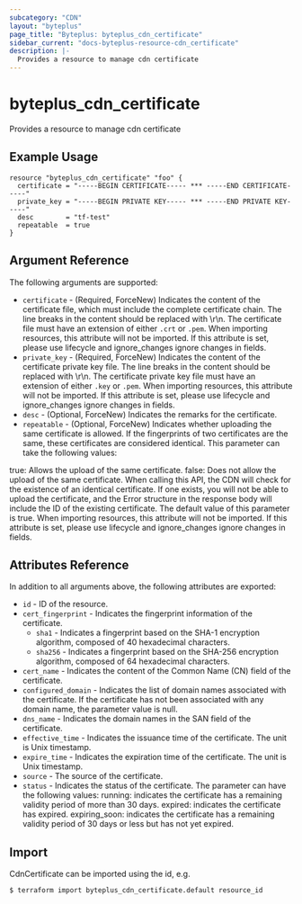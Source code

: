 ```yaml
---
subcategory: "CDN"
layout: "byteplus"
page_title: "Byteplus: byteplus_cdn_certificate"
sidebar_current: "docs-byteplus-resource-cdn_certificate"
description: |-
  Provides a resource to manage cdn certificate
---
```

# byteplus_cdn_certificate
Provides a resource to manage cdn certificate
## Example Usage
```hcl
resource "byteplus_cdn_certificate" "foo" {
  certificate = "-----BEGIN CERTIFICATE----- *** -----END CERTIFICATE-----"
  private_key = "-----BEGIN PRIVATE KEY----- *** -----END PRIVATE KEY-----"
  desc        = "tf-test"
  repeatable  = true
}
```
## Argument Reference
The following arguments are supported:
* `certificate` - (Required, ForceNew) Indicates the content of the certificate file, which must include the complete certificate chain. The line breaks in the content should be replaced with \r\n. The certificate file must have an extension of either `.crt` or `.pem`.
When importing resources, this attribute will not be imported. If this attribute is set, please use lifecycle and ignore_changes ignore changes in fields.
* `private_key` - (Required, ForceNew) Indicates the content of the certificate private key file. The line breaks in the content should be replaced with \r\n. The certificate private key file must have an extension of either `.key` or `.pem`.
When importing resources, this attribute will not be imported. If this attribute is set, please use lifecycle and ignore_changes ignore changes in fields.
* `desc` - (Optional, ForceNew) Indicates the remarks for the certificate.
* `repeatable` - (Optional, ForceNew) Indicates whether uploading the same certificate is allowed. If the fingerprints of two certificates are the same, these certificates are considered identical. This parameter can take the following values:

true: Allows the upload of the same certificate.
false: Does not allow the upload of the same certificate. When calling this API, the CDN will check for the existence of an identical certificate. If one exists, you will not be able to upload the certificate, and the Error structure in the response body will include the ID of the existing certificate.
The default value of this parameter is true.
When importing resources, this attribute will not be imported. If this attribute is set, please use lifecycle and ignore_changes ignore changes in fields.

## Attributes Reference
In addition to all arguments above, the following attributes are exported:
* `id` - ID of the resource.
* `cert_fingerprint` - Indicates the fingerprint information of the certificate.
    * `sha1` - Indicates a fingerprint based on the SHA-1 encryption algorithm, composed of 40 hexadecimal characters.
    * `sha256` - Indicates a fingerprint based on the SHA-256 encryption algorithm, composed of 64 hexadecimal characters.
* `cert_name` - Indicates the content of the Common Name (CN) field of the certificate.
* `configured_domain` - Indicates the list of domain names associated with the certificate. If the certificate has not been associated with any domain name, the parameter value is null.
* `dns_name` - Indicates the domain names in the SAN field of the certificate.
* `effective_time` - Indicates the issuance time of the certificate. The unit is Unix timestamp.
* `expire_time` - Indicates the expiration time of the certificate. The unit is Unix timestamp.
* `source` - The source of the certificate.
* `status` - Indicates the status of the certificate. The parameter can have the following values:
running: indicates the certificate has a remaining validity period of more than 30 days.
expired: indicates the certificate has expired.
expiring_soon: indicates the certificate has a remaining validity period of 30 days or less but has not yet expired.


## Import
CdnCertificate can be imported using the id, e.g.
```
$ terraform import byteplus_cdn_certificate.default resource_id
```

